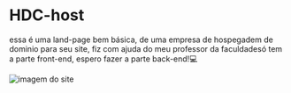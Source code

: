 # HDC-host
 essa é uma land-page  bem básica, de uma empresa de hospegadem de dominio para seu site, fiz com ajuda do meu professor da faculdadesó tem a parte front-end, espero fazer a parte back-end!💻

 ![imagem do site](https://drive.google.com/file/d/1r8UuntC8ARczIlldFnKwpwwpyOeeEBxf/view?usp=sharing)